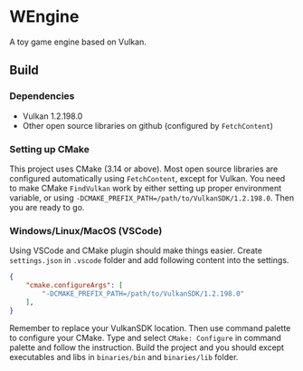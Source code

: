 # WEngine

A toy game engine based on Vulkan.

## Build

### Dependencies

- Vulkan 1.2.198.0
- Other open source libraries on github (configured by `FetchContent`)

### Setting up CMake

This project uses CMake (3.14 or above). Most open source libraries are configured automatically using `FetchContent`, except for Vulkan. You need to make CMake `FindVulkan` work by either setting up proper environment variable, or using `-DCMAKE_PREFIX_PATH=/path/to/VulkanSDK/1.2.198.0`. Then you are ready to go.

### Windows/Linux/MacOS (VSCode)

Using VSCode and CMake plugin should make things easier. Create `settings.json` in `.vscode` folder and add following content into the settings.

```json
{
    "cmake.configureArgs": [
        "-DCMAKE_PREFIX_PATH=/path/to/VulkanSDK/1.2.198.0"
    ],
}
```

Remember to replace your VulkanSDK location. Then use command palette to configure your CMake. Type and select `CMake: Configure` in command palette and follow the instruction. Build the project and you should except executables and libs in `binaries/bin` and `binaries/lib` folder.
